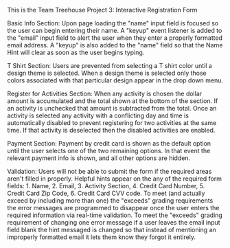This is the Team Treehouse Project 3: Interactive Registration Form

Basic Info Section:
Upon page loading the "name" input field is focused so the user can begin entering their name. A "keyup" event listener is added to the "email" input field to alert the user when they enter a properly formatted email address.  A "keyup" is also added to the "name" field so that the Name Hint will clear as soon as the user begins typing.

T Shirt Section:
Users are prevented from selecting a T shirt color until a design theme is selected.  When a design theme is selected only those colors associated with that particular design appear in the drop down menu.

Register for Activities Section:
When any activity is chosen the dollar amount is accumulated and the total shown at the bottom of the section.  If an activity is unchecked that amount is subtracted from the total.  Once an activity is selected any activity with a conflicting day and time is automatically disabled to prevent registering for two activities at the same time.  If that activity is deselected then the disabled activities are enabled.  

Payment Section:
Payment by credit card is shown as the default option until the user selects one of the two remaining options.  In that event the relevant payment info is shown, and all other options are hidden.  

Validation:
Users will not be able to submit the form if the required areas aren't filled in properly.  Helpful hints appear on the any of the required form fields: 1. Name, 2. Email, 3. Activity Section, 4. Credit Card Number, 5. Credit Card Zip Code, 6. Credit Card CVV code.  To meet (and actually exceed by including more than one) the "exceeds" grading requirements the error messages are programmed to disappear once the user enters the required information via real-time validation.  To meet the "exceeds" grading requirement of changing one error message if a user leaves the email input field blank the hint messaged is changed so that instead of mentioning an improperly formatted email it lets them know they forgot it entirely. 